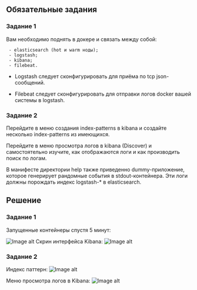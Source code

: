 ## Обязательные задания

### Задание 1
Вам необходимо поднять в докере и связать между собой:

     - elasticsearch (hot и warm ноды);
     - logstash;
     - kibana;
     - filebeat.
     
- Logstash следует сконфигурировать для приёма по tcp json-сообщений.

- Filebeat следует сконфигурировать для отправки логов docker вашей системы в logstash.

### Задание 2
Перейдите в меню создания index-patterns в kibana и создайте несколько index-patterns из имеющихся.

Перейдите в меню просмотра логов в kibana (Discover) и самостоятельно изучите, как отображаются логи и как производить поиск по логам.

В манифесте директории help также приведенно dummy-приложение, которое генерирует рандомные события в stdout-контейнера. Эти логи должны порождать индекс logstash-* в elasticsearch. 

## Решение

### Задание 1
Запущенные контейнеры спустя 5 минут:

![Image alt]()
Скрин интерфейса Kibana:
![Image alt]()

### Задание 2
Индекс паттерн:
![Image alt]()

Меню просмотра логов в Kibana:
![Image alt]()
